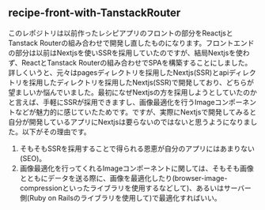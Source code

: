 ## recipe-front-with-TanstackRouter

このレポジトリは以前作ったレシピアプリのフロントの部分をReactjsとTanstack Routerの組み合わせで開発し直したものになります。フロントエンドの部分は以前はNextjsを使いSSRを採用していたのですが、結局Nextjsを使わず、ReactとTanstack Routerの組み合わせでSPAを構築することにしました。詳しくいうと、元々はpagesディレクトリを採用したNextjs(SSR)とapiディレクトリを採用したディレクトリを採用したNextjs(SSR)で開発しており、どちらが望ましいか悩んでいました。最初になぜNextjsの方を採用しようとしていたのかと言えば、手軽にSSRが採用できますし、画像最適化を行うImageコンポーネントなどが魅力的に感じていたためです。ですが、実際にNextjsで開発してみると自分が開発しているアプリにNextjsは要らないのではないと思うようになりました。以下がその理由です。

1. そもそもSSRを採用することで得られる恩恵が自分のアプリにはあまりない(SEO)。
2. 画像最適化を行ってくれるImageコンポーネントに関しては、そもそも画像とともにデータを送る際に、画像を最適化したり(browser-image-compressionといったライブラリを使用するなどして)、あるいはサーバー側(Ruby on Railsのライブラリを使用して)で最適化すればいい。

